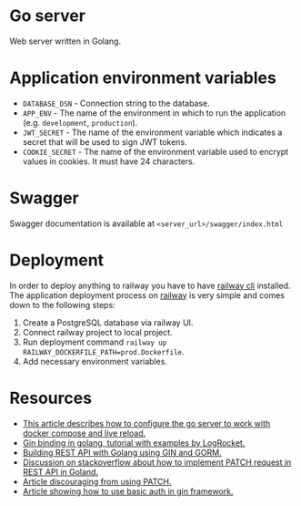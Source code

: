 # Go server

Web server written in Golang.

# Application environment variables

- `DATABASE_DSN` - Connection string to the database.
- `APP_ENV` - The name of the environment in which to run the application (e.g. `development`, `production`).
- `JWT_SECRET` - The name of the environment variable which indicates a secret that will be used to sign JWT tokens.
- `COOKIE_SECRET` - The name of the environment variable used to encrypt values in cookies. It must have 24 characters.

# Swagger

Swagger documentation is available at `<server_url>/swagger/index.html`

# Deployment

In order to deploy anything to railway you have to have [railway cli](https://docs.railway.app/develop/cli) installed. The application deployment process on [railway](https://railway.app/) is very simple and comes down to the following steps:

1. Create a PostgreSQL database via railway UI.
2. Connect railway project to local project.
3. Run deployment command `railway up RAILWAY_DOCKERFILE_PATH=prod.Dockerfile`.
4. Add necessary environment variables.

# Resources

- [This article describes how to configure the go server to work with docker compose and live reload.](https://firehydrant.com/blog/develop-a-go-app-with-docker-compose/)
- [Gin binding in golang, tutorial with examples by LogRocket.](https://blog.logrocket.com/gin-binding-in-go-a-tutorial-with-examples/)
- [Building REST API with Golang using GIN and GORM.](https://blog.logrocket.com/how-to-build-a-rest-api-with-golang-using-gin-and-gorm/)
- [Discussion on stackoverflow about how to implement PATCH request in REST API in Goland.](https://stackoverflow.com/questions/38206479/golang-rest-patch-and-building-an-update-query)
- [Article discouraging from using PATCH.](https://williamdurand.fr/2014/02/14/please-dont-patch-like-that/)
- [Article showing how to use basic auth in gin framework.](https://jonathanmh.com/go-gin-http-basic-auth/)
